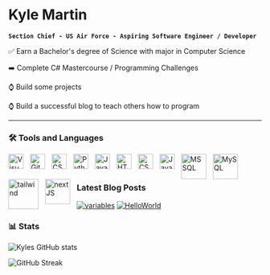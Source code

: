 # Kyle Martin

**`Section Chief - US Air Force - Aspiring Software Engineer / Developer`**

✅ Earn a Bachelor's degree of Science with major in Computer Science

➡️ Complete C# Mastercourse / Programming Challenges

⌚ Build some projects

⌚ Build a successful blog to teach others how to program

--- 

### 🛠️ Tools and Languages

<img align="left" alt="Visual Studio" width="30px" style="padding-right:10px;" src="https://cdn.jsdelivr.net/gh/devicons/devicon/icons/visualstudio/visualstudio-plain.svg" />
<img align="left" alt="GitHub" width="30px" style="padding-right:10px;" src="https://cdn.jsdelivr.net/gh/devicons/devicon/icons/github/github-original-wordmark.svg" />
<img align="left" alt="CSharp" width="30px" style="padding-right:10px;" src="https://cdn.jsdelivr.net/gh/devicons/devicon/icons/csharp/csharp-original.svg" />
<img align="left" alt="Python" width="30px" style="padding-right:10px;" src="https://cdn.jsdelivr.net/gh/devicons/devicon/icons/python/python-original.svg" />
<img align="left" alt="Java" width="30px" style="padding-right:10px;" src="https://cdn.jsdelivr.net/gh/devicons/devicon/icons/java/java-original.svg" />
<img align="left" alt="HTML" width="30px" style="padding-right:10px;" src="https://cdn.jsdelivr.net/gh/devicons/devicon/icons/html5/html5-original.svg" />
<img align="left" alt="CSS" width="30px" style="padding-right:10px;" src="https://cdn.jsdelivr.net/gh/devicons/devicon/icons/css3/css3-original.svg" />
<img align="left" alt="Javascript" width="30px" style="padding-right:10px;" src="https://cdn.jsdelivr.net/gh/devicons/devicon/icons/javascript/javascript-original.svg" />
<img align="left" alt="MSSQL" width="50px" style="padding-right:10px;" src="https://cdn.jsdelivr.net/gh/devicons/devicon/icons/microsoftsqlserver/microsoftsqlserver-plain-wordmark.svg" />
<img align="left" alt="MySQL" width="50px" style="padding-right:10px;" src="https://cdn.jsdelivr.net/gh/devicons/devicon/icons/mysql/mysql-original-wordmark.svg" />
<img align="left" alt="tailwind" width="60px" style="padding-right:10px;" src="https://cdn.jsdelivr.net/gh/devicons/devicon/icons/tailwindcss/tailwindcss-original-wordmark.svg" />
<img align="left" alt="nextJS" width="50px" style="padding-right:10px;" src="https://cdn.jsdelivr.net/gh/devicons/devicon/icons/nextjs/nextjs-original-wordmark.svg" />
<br />
<br />


### Latest Blog Posts

[![variables](https://kylemartin0819.files.wordpress.com/2023/05/programming-1.jpg?w=250)](https://kylemartin0819.wordpress.com/2023/05/07/variables-in-c/)
[![HelloWorld](https://kylemartin0819.files.wordpress.com/2023/05/world.jpg?w=250)](https://kylemartin0819.wordpress.com/2023/05/06/hello-world/)


### 📊 Stats

![Kyles GitHub stats](https://github-readme-stats.vercel.app/api?username=thesnowmanndev&show_icons=true&theme=transparent)

![GitHub Streak](https://streak-stats.demolab.com?user=Thesnowmanndev&theme=transparent&border_radius=4.5)
